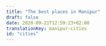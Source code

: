 ```yaml
---
title: "The best places in Manipur"
draft: false
date: 2020-09-21T12:59:23+02:00
translationKey: manipur-cities
id: "cities"
---
```

